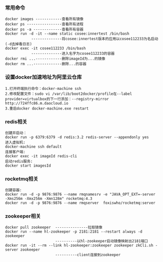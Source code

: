### 常用命令
    docker images ------------查看所有镜像
    docker ps ----------------查看所有进程
    docker ps -a -------------查看所有容器
    docker run -d -it --name static cosee:innertest /bin/bash 
                --------------将cosee:innertest版本的应用以cosee112233为名启动(-d去掉看日志)
    docker exec -it cosee112233 /bin/bash 
                --------------进入名字为cosee112233的容器
    docker rmi ...------------删除imageId为...的镜像
    docker rm ...-------------删除...的容器
### 设置docker加速地址为阿里云仓库
    1.打开终端执行命令：docker-machine ssh
    2.修改配置文件：sudo vi /var/lib/boot2docker/profile在--label provider=virtualbox的下一行添加：--registry-mirror http://724ffc86.m.daocloud.io
    3.重启docker docker-machine.exe restart

### redis相关
    创建并启动：
    docker run -p 6379:6379 -d redis:3.2 redis-server --appendonly yes
    进入虚拟机:
    docker-machine ssh default
    连接客户端:
    docker exec -it imageId redis-cli
    启动redis服务:
    docker start imagesId
### rocketmq相关
    创建容器:
    docker run -d -p 9876:9876 --name rmqnamesrv -e "JAVA_OPT_EXT=-server -Xms256m -Xmx256m -Xmn128m" rocketmq:4.3
    docker run -d -p 9876:9876 --name rmqserver  foxiswho/rocketmq:server
### zookeeper相关
    docker pull zookeeper  ---------------拉取镜像
    docker run --name hl-zookeeper -p 2181:2181 --restart always -d zookeeper 
                           ----------以hl-zookeeper启动镜像映射出2181端口
    docker run -it --rm --link hl-zookeeper:zookeeper zookeeper zkCli.sh -server zookeeper           
                           ----------client连接到zookeeper
